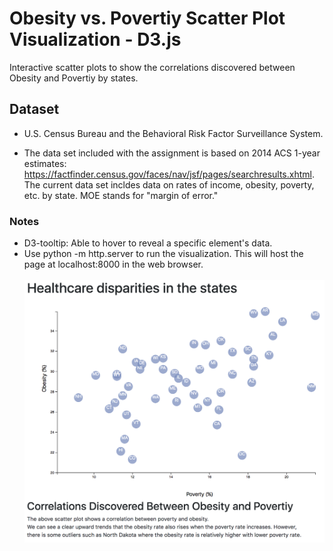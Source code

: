 # Obesity vs. Povertiy Scatter Plot Visualization - D3.js
Interactive scatter plots to show the correlations discovered between Obesity and Povertiy by states. 

## Dataset
  * U.S. Census Bureau and the Behavioral Risk Factor Surveillance System.

  * The data set included with the assignment is based on 2014 ACS 1-year estimates: https://factfinder.census.gov/faces/nav/jsf/pages/searchresults.xhtml. The current data set incldes data on rates of income, obesity, poverty, etc. by state. MOE stands for "margin of error."

### Notes
  * D3-tooltip: Able to hover to reveal a specific element's data. 
  * Use python -m http.server to run the visualization. This will host the page at localhost:8000 in the web browser. \
\
![FinalVisualization_D3.js](Images/README/D3_Scatterplot.png)


